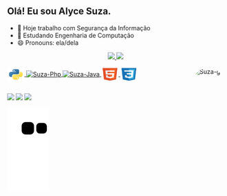 
## Olá! Eu sou Alyce Suza.

- 🔭 Hoje trabalho com Segurança da Informação
- 🌱 Estudando Engenharia de Computação
- 😄 Pronouns: ela/dela

<div align="center">
  <a href="https://github.com/alycesuza">
  <img height="150em" src="https://github-readme-stats.vercel.app/api?username=alycesuza&show_icons=true&theme=highcontrast&include_all_commits=true&count_private=true"/>
  <img height="150em" src="https://github-readme-stats.vercel.app/api/top-langs/?username=alycesuza&hide=html&layout=compact=true&theme=highcontrast"/>
</div>

<div style="display: inline_block"><br>
  <img align="center" alt="Suza-Python" height="30" width="40" src="https://raw.githubusercontent.com/devicons/devicon/master/icons/python/python-original.svg">
  <img align="center" alt="Suza-Php" height="30" width="40" src="https://cdn.jsdelivr.net/gh/devicons/devicon/icons/php/php-original.svg">
  <img align="center" alt="Suza-Java" height="30" width="40" src="https://cdn.jsdelivr.net/gh/devicons/devicon/icons/java/java-original-wordmark.svg">
  <img align="center" alt="Suza-HTML" height="30" width="40" src="https://raw.githubusercontent.com/devicons/devicon/master/icons/html5/html5-original.svg">
  <img align="center" alt="Suza-CSS" height="30" width="40" src="https://raw.githubusercontent.com/devicons/devicon/master/icons/css3/css3-original.svg">
  <img align="right" alt="Suza-gif" height="150" style="border-radius:50px;" src="https://media.giphy.com/media/j6YyTCP4yKVbf3Lq59/giphy.gif">
</div>

 ##
  
  
 <div>
    <a href="https://www.instagram.com/hidden_hacking/" target="_blank"><img src="https://img.shields.io/badge/-Instagram-%23E4405F?style=for-the-badge&logo=instagram&logoColor=white" target="_blank"></a>
   <a href="https://www.youtube.com/channel/UCAJ9b6AHL2WlG7Ul0wqx53w" target="_blank"><img src="https://img.shields.io/badge/YouTube-FF0000?style=for-the-badge&logo=youtube&logoColor=white" target="_blank"></a>
  <a href="https://www.linkedin.com/in/alyce-suza/" target="_blank"><img src="https://img.shields.io/badge/-LinkedIn-%230077B5?style=for-the-badge&logo=linkedin&logoColor=white" target="_blank"></a> 
   
  ![Snake animation](https://github.com/alycesuza/alycesuza/blob/output/github-contribution-grid-snake.svg)
 </div>
